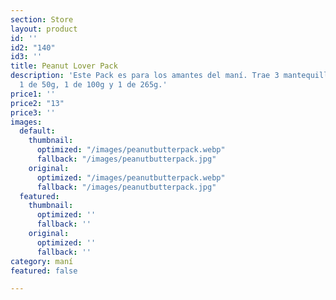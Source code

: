```yaml
---
section: Store
layout: product
id: ''
id2: "140"
id3: ''
title: Peanut Lover Pack
description: 'Este Pack es para los amantes del maní. Trae 3 mantequillas de maní:
  1 de 50g, 1 de 100g y 1 de 265g.'
price1: ''
price2: "13"
price3: ''
images:
  default:
    thumbnail:
      optimized: "/images/peanutbutterpack.webp"
      fallback: "/images/peanutbutterpack.jpg"
    original:
      optimized: "/images/peanutbutterpack.webp"
      fallback: "/images/peanutbutterpack.jpg"
  featured:
    thumbnail:
      optimized: ''
      fallback: ''
    original:
      optimized: ''
      fallback: ''
category: maní
featured: false

---
```

